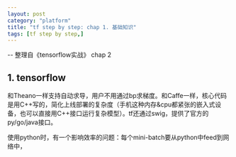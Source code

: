 ```yaml
---
layout: post
category: "platform"
title: "tf step by step: chap 1. 基础知识"
tags: [tf step by step,]
---
```


-- 整理自《tensorflow实战》 chap 2

## 1. tensorflow

和Theano一样支持自动求导，用户不用通过bp求梯度。和Caffe一样，核心代码是用C++写的，简化上线部署的复杂度（手机这种内存&cpu都紧张的嵌入式设备，也可以直接用C++接口运行复杂模型）。tf还通过swig，提供了官方的py/go/java接口。

使用python时，有一个影响效率的问题：每个mini-batch要从python中feed到网络中，
